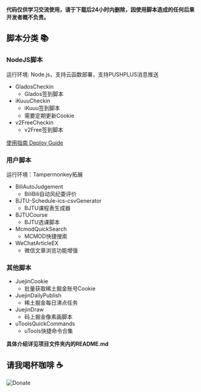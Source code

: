 **代码仅供学习交流使用，请于下载后24小时内删除，因使用脚本造成的任何后果开发者概不负责。**

## 脚本分类 :books:

### NodeJS脚本

运行环境: Node.js，支持云函数部署，支持PUSHPLUS消息推送

- GladosCheckin
  - Glados签到脚本
- iKuuuCheckin
  - iKuuu签到脚本
  - 需要定期更新Cookie
- v2FreeCheckin
  - v2Free签到脚本

[使用指南 Deploy Guide](./docs/Deploy%20Guide.md)

### 用户脚本

运行环境：Tampermonkey拓展

- BiliAutoJudgement
  - BiliBili自动风纪委评价
- BJTU-Schedule-ics-csvGenerator
  - BJTU课程表生成器
- BJTUCourse
  - BJTU选课脚本
- McmodQuickSearch
  - MCMOD快捷搜索
- WeChatArticleEX
  - 微信文章浏览功能增强

### 其他脚本

- JuejinCookie
  - 批量获取稀土掘金账号Cookie
- JuejinDailyPublish
  - 稀土掘金每日沸点任务
- JuejinDraw
  - 码上掘金像素画脚本
- uToolsQuickCommands
  - uTools快捷命令合集

**具体介绍详见项目文件夹内的README.md**

## 请我喝杯咖啡 :coffee:

![Donate](https://fastly.jsdelivr.net/gh/ZiuChen/NO-FLASH-Upload@master/doc/img/Buy%20me%20a%20coffee.png)


